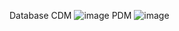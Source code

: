 Database
CDM
![image](https://github.com/Jackson22153/doanWeb/assets/96383013/e5b07d89-a84e-4efd-a9c2-185f591b126e)
PDM
![image](https://github.com/Jackson22153/doanWeb/assets/96383013/e0629c77-7de9-475e-9728-c28581caac64)